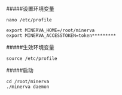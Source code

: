 #####设置环境变量
```
nano /etc/profile
```

```
export MINERVA_HOME=/root/minerva
export MINERVA_ACCESSTOKEN=token*********
```

#####生效环境变量
```
source /etc/profile
```

#####启动

```
cd /root/minerva
./minerva daemon
```
